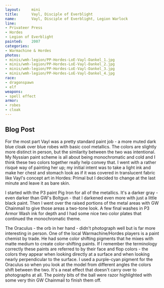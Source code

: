 ```yaml
---
layout:     mini
title:      Vayl, Disciple of Everblight
name:       Vayl, Disciple of Everblight, Legion Warlock
line:       
- Privateer Press
- Hordes
- Legion of Everblight
painted:    2007
categories:
- Warmachine & Hordes
photos:
- minis/wmh-legion/PP-Hordes-LoE-Vayl-Dankel_1.jpg
- minis/wmh-legion/PP-Hordes-LoE-Vayl-Dankel_2.jpg
- minis/wmh-legion/PP-Hordes-LoE-Vayl-Dankel_3.jpg
- minis/wmh-legion/PP-Hordes-LoE-Vayl-Dankel_4.jpg
race:       
- dragonspawn
- elf
weapons:    
- spell effect
armor:      
- robes
- cloak
---
```


## Blog Post

For the most part Vayl was a pretty standard paint job - a more muted dark blue cloak over blue robes with basic cool metallics. The colors are slightly more distinct in person, but the similarity between the two was intentional. My Nyssian paint scheme is all about being monochromatic and cold and I think these two colors together really help convey that. I went with a rather risqué way of painting her up; my initial intent was to take a light ink and make her chest and stomach look as if it was covered in translucent fabric like Vayl's concept art in Hordes: Primal but I decided to change at the last minute and leave it as bare skin.
 
I started with the P3 paint Pig Iron for all of the metallics. It's a darker gray - even darker than GW's Boltgun - that I darkened even more with just a little black paint. Then I went over the raised portions of the metal areas with GW Chainmail to give those areas a two-tone look. A few final washes in P3 Armor Wash ink for depth and I had some nice two color plates that continued the monochromatic theme.

The Oraculus - the orb in her hand - didn't photograph well but is far more interesting in person. One of the local Warmachine/Hordes players is a paint chemist by trade. He had some color shifting pigments that he mixes with matte medium to create color-shifting paints. If I remember the terminology correctly these paints are referred to by their face and flop colors - the colors they appear when looking directly at a surface and when looking nearly perpendicular to the surface. I used a purple-cyan pigment for the Oraculus so when you look at the model from different angles the colors shift between the two. It's a neat effect that doesn't carry over to photographs at all. The pointy bits of the ball were razor highlighted with some very thin GW Chainmail to finish them off.